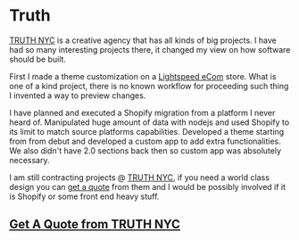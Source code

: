 # Truth

[TRUTH NYC](https://truthnyc.com/) is a creative agency that has all kinds of big projects. I have had so many interesting projects there, it changed my view on how software should be built.

First I made a theme customization on a [Lightspeed eCom](https://www.lightspeedhq.com/pos/retail/ecommerce/) store. What is one of a kind project, there is no known workflow for proceeding such thing I invented a way to preview changes.

I have planned and executed a Shopify migration from a platform I never heard of. Manipulated huge amount of data with nodejs and used Shopify to its limit to match source platforms capabilities. Developed a theme starting from from debut and developed a custom app to add extra functionalities. We also didn't have 2.0 sections back then so custom app was absolutely necessary.

I am still contracting projects @ [TRUTH NYC](https://truthnyc.com/), if you need a world class design you can [get a quote](https://truthnyc.com/contact/) from them and I would be possibly involved if it is Shopify or some front end heavy stuff.


## <a class="button" href="https://truthnyc.com/contact/" target="_blank">Get A Quote from TRUTH NYC</a>
